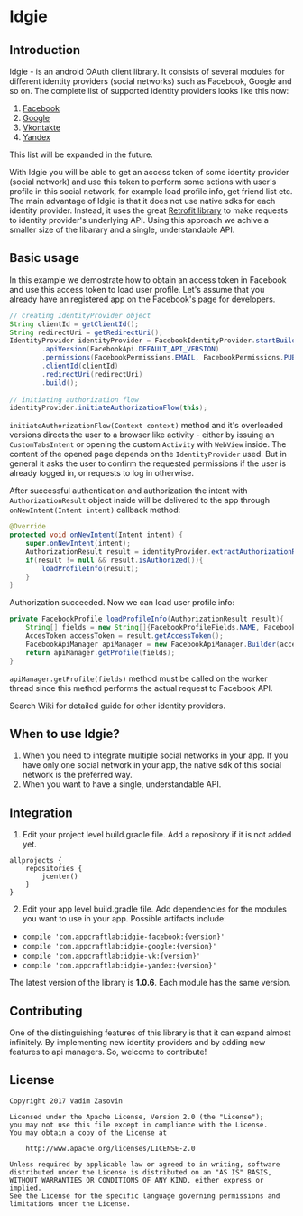 # Idgie
## Introduction
Idgie - is an android OAuth client library. It consists of several modules for different identity providers (social networks) such as Facebook, 
Google and so on.
The complete list of supported identity providers looks like this now:
1. [Facebook](http://github.com)
2. [Google](http://github.com)
3. [Vkontakte](http://github.com)
4. [Yandex](http://github.com)

This list will be expanded in the future.

With Idgie you will be able to get an access token of some identity provider (social network) and use this token to perform some actions 
with user's profile in this social network, for example load profile info, get friend list etc. The main advantage of Idgie is that it
does not use native sdks for each identity provider. Instead, it uses the great [Retrofit library](http://github.com) to make requests to
identity provider's underlying API. Using this approach we achive a smaller size of the libarary and a single, understandable API.

## Basic usage
In this example we demostrate how to obtain an access token in Facebook and use this access token to load user profile. Let's assume that
you already have an registered app on the Facebook's page for developers.

```java
// creating IdentityProvider object
String clientId = getClientId();
String redirectUri = getRedirectUri();
IdentityProvider identityProvider = FacebookIdentityProvider.startBuilding()
        .apiVersion(FacebookApi.DEFAULT_API_VERSION)
        .permissions(FacebookPermissions.EMAIL, FacebookPermissions.PUBLIC_PROFILE)
        .clientId(clientId)
        .redirectUri(redirectUri)
        .build();
        
// initiating authorization flow
identityProvider.initiateAuthorizationFlow(this);
```

```initiateAuthorizationFlow(Context context)``` method and it's overloaded versions directs the user to a browser like activity - 
either by issuing an ```CustomTabsIntent``` or opening the custom ```Activity``` with ```WebView``` inside. The content of the opened page
depends on the ```IdentityProvider``` used. But in general it asks the user to confirm the requested permissions if the user is already 
logged in, or requests to log in otherwise.

After successful authentication and authorization the intent with ```AuthorizationResult``` object inside will be delivered to the app
through ```onNewIntent(Intent intent)``` callback method:

```java
@Override
protected void onNewIntent(Intent intent) {
    super.onNewIntent(intent);
    AuthorizationResult result = identityProvider.extractAuthorizationResultFromIntent(intent);
    if(result != null && result.isAuthorized()){
        loadProfileInfo(result);
    }
}
```

Authorization succeeded. Now we can load user profile info:

```java
private FacebookProfile loadProfileInfo(AuthorizationResult result){
    String[] fields = new String[]{FacebookProfileFields.NAME, FacebookProfileFields.EMAIL};
    AccesToken accessToken = result.getAccessToken();
    FacebookApiManager apiManager = new FacebookApiManager.Builder(accessToken).build();
    return apiManager.getProfile(fields);
}
```

```apiManager.getProfile(fields)``` method must be called on the worker thread since this method performs the actual request to 
Facebook API.

Search Wiki for detailed guide for other identity providers.

## When to use Idgie?
1. When you need to integrate multiple social networks in your app. If you have only one social network in your app, the native sdk
of this social network is the preferred way.
2. When you want to have a single, understandable API.

## Integration
1. Edit your project level build.gradle file. Add a repository if it is not added yet.
```
allprojects {
    repositories {
        jcenter()
    }
}
```
2. Edit your app level build.gradle file. Add dependencies for the modules you want to use in your app. Possible artifacts include:
* ```compile 'com.appcraftlab:idgie-facebook:{version}'```
* ```compile 'com.appcraftlab:idgie-google:{version}'```
* ```compile 'com.appcraftlab:idgie-vk:{version}'```
* ```compile 'com.appcraftlab:idgie-yandex:{version}'```

The latest version of the library is **1.0.6**. Each module has the same version.

## Contributing
One of the distinguishing features of this library is that it can expand almost infinitely. By implementing new identity providers and by adding new features to api managers. So, welcome to contribute!

## License
```
Copyright 2017 Vadim Zasovin

Licensed under the Apache License, Version 2.0 (the "License");
you may not use this file except in compliance with the License.
You may obtain a copy of the License at

    http://www.apache.org/licenses/LICENSE-2.0

Unless required by applicable law or agreed to in writing, software
distributed under the License is distributed on an "AS IS" BASIS,
WITHOUT WARRANTIES OR CONDITIONS OF ANY KIND, either express or implied.
See the License for the specific language governing permissions and
limitations under the License.
```
